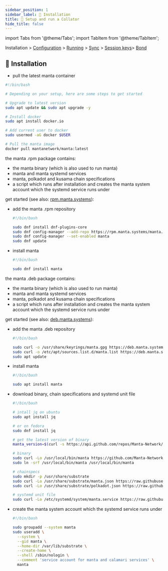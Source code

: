 ```yaml
---
sidebar_position: 1
sidebar_label: 🥡 Installation
title: 🚄 Setup and run a Collator
hide_title: false
---
```


import Tabs from '@theme/Tabs';
import TabItem from '@theme/TabItem';

Installation > [Configuration](configuration) > [Running](running) > [Sync](sync) > [Session keys](keys)> [Bond](bond)

## 🥡 Installation

<Tabs groupId="os">
<TabItem value="docker" label="docker">

-   pull the latest manta container

```bash
#!/bin/bash

# Depending on your setup, here are some steps to get started

# Upgrade to latest version
sudo apt update && sudo apt upgrade -y

# Install docker
sudo apt install docker.io

# Add current user to docker
sudo usermod -aG docker $USER

# Pull the manta image
docker pull mantanetwork/manta:latest
```

</TabItem>
<TabItem value="fedora" label="fedora">

the manta .rpm package contains:

-   the manta binary (which is also used to run manta)
-   manta and manta systemd services
-   manta, polkadot and kusama chain specifications
-   a script which runs after installation and creates the manta system account which the systemd service runs under

get started (see also: [rpm.manta.systems](https://rpm.manta.systems/)):

-   add the manta .rpm repository

    ```bash
    #!/bin/bash

    sudo dnf install dnf-plugins-core
    sudo dnf config-manager --add-repo https://rpm.manta.systems/manta.repo
    sudo dnf config-manager --set-enabled manta
    sudo dnf update
    ```

-   install manta

    ```bash
    #!/bin/bash

    sudo dnf install manta
    ```

</TabItem>
<TabItem value="ubuntu" label="ubuntu">

the manta .deb package contains:

-   the manta binary (which is also used to run manta)
-   manta and manta systemd services
-   manta, polkadot and kusama chain specifications
-   a script which runs after installation and creates the manta system account which the systemd service runs under

get started (see also: [deb.manta.systems](https://deb.manta.systems/)):

-   add the manta .deb repository

    ```bash
    #!/bin/bash

    sudo curl -o /usr/share/keyrings/manta.gpg https://deb.manta.systems/manta.gpg
    sudo curl -o /etc/apt/sources.list.d/manta.list https://deb.manta.systems/manta.list
    sudo apt update
    ```

-   install manta

    ```bash
    #!/bin/bash

    sudo apt install manta
    ```

</TabItem>
<TabItem value="linux" label="other linux">

-   download binary, chain specifications and systemd unit file

    ```bash
    #!/bin/bash

    # intall jq on ubuntu
    sudo apt install jq

    # or on fedora
    sudo dnf install jq

    # get the latest version of binary
    manta_version=$(curl -s https://api.github.com/repos/Manta-Network/Manta/releases/latest | jq -r .tag_name | cut -c 2-)

    # binary
    sudo curl -Lo /usr/local/bin/manta https://github.com/Manta-Network/Manta/releases/download/v${manta_version}/manta
    sudo ln -srf /usr/local/bin/manta /usr/local/bin/manta

    # chainspecs
    sudo mkdir -p /usr/share/substrate
    sudo curl -Lo /usr/share/substrate/manta.json https://raw.githubusercontent.com/Manta-Network/Manta/v${manta_version}/genesis/manta-genesis.json
    sudo curl -Lo /usr/share/substrate/polkadot.json https://raw.githubusercontent.com/paritytech/polkadot/master/node/service/chain-specs/polkadot.json

    # systemd unit file
    sudo curl -Lo /etc/systemd/system/manta.service https://raw.githubusercontent.com/Manta-Network/Manta/deb-rpm/scripts/package/manta.service
    ```

-   create the manta system account which the systemd service runs under

    ```bash
    #!/bin/bash

    sudo groupadd --system manta
    sudo useradd \
      --system \
      --gid manta \
      --home-dir /var/lib/substrate \
      --create-home \
      --shell /sbin/nologin \
      --comment 'service account for manta and calamari services' \
      manta
    ```

</TabItem>
</Tabs>
